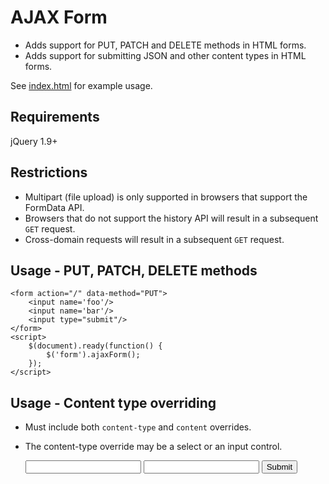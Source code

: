 # AJAX Form

* Adds support for PUT, PATCH and DELETE methods in HTML forms.
* Adds support for submitting JSON and other content types in HTML forms.

See [index.html](https://github.com/tomchristie/ajax-form/blob/master/index.html) for example usage.

## Requirements

jQuery 1.9+

## Restrictions

* Multipart (file upload) is only supported in browsers that support the FormData API.
* Browsers that do not support the history API will result in a subsequent `GET` request.
* Cross-domain requests will result in a subsequent `GET` request.

## Usage - PUT, PATCH, DELETE methods

    <form action="/" data-method="PUT">
        <input name='foo'/>
        <input name='bar'/>
        <input type="submit"/>
    </form>
    <script>
        $(document).ready(function() {
            $('form').ajaxForm();
        });
    </script>

## Usage - Content type overriding

* Must include both `content-type` and `content` overrides.
* The content-type override may be a select or an input control.

    <form action="/" method="POST">
        <input data-override="content-type"/>
        <input data-override="content"/>
        <input type="submit"/>
    </form>
    <script>
        $(document).ready(function() {
            $('form').ajaxForm();
        });
    </script>
